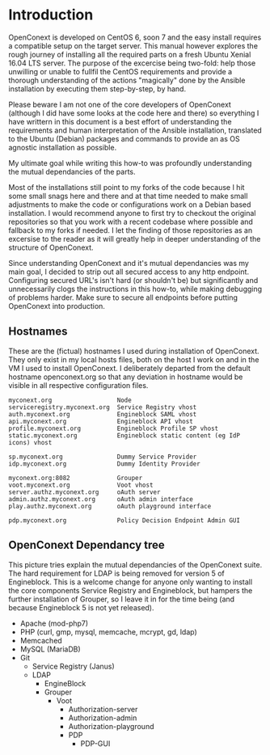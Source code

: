 # Introduction

OpenConext is developed on CentOS 6, soon 7 and the easy install requires a compatible setup on the target server. This manual however explores the rough journey of installing all the required parts on a fresh Ubuntu Xenial 16.04 LTS server. The purpose of the excercise being two-fold: help those unwilling or unable to fullfil the CentOS requirements and provide a thorough understanding of the actions "magically" done by the Ansible installation by executing them step-by-step, by hand.

Please beware I am not one of the core developers of OpenConext (although I did have some looks at the code here and there) so everything I have writtern in this document is a best effort of understanding the requirements and human interpretation of the Ansible installation, translated to the Ubuntu (Debian) packages and commands to provide an as OS agnostic installation as possible.

My ultimate goal while writing this how-to was profoundly understanding the mutual dependancies of the parts.

Most of the installations still point to my forks of the code because I hit some small snags here and there and at that time needed to make small adjustments to make the code or configurations work on a Debian based installation. I would recommend anyone to first try to checkout the original repositories so that you work with a recent codebase where possible and fallback to my forks if needed. I let the finding of those repositories as an excersise to the reader as it will greatly help in deeper understanding of the structure of OpenConext.

Since understanding OpenConext and it's mutual dependancies was my main goal, I decided to strip out all secured access to any http endpoint. Configuring secured URL's isn't hard (or shouldn't be) but significantly and unnecessarily clogs the instructions in this how-to, while making debugging of problems harder. Make sure to secure all endpoints before putting OpenConext into production.

## Hostnames
These are the (fictual) hostnames I used during installation of OpenConext. They only exist in my local hosts files, both on the host I work on and in the VM I used to install OpenConext. I deliberately departed from the default hostname openconext.org so that any deviation in hostname would be visible in all respective configuration files.
```
myconext.org                  Node
serviceregistry.myconext.org  Service Registry vhost
auth.myconext.org             Engineblock SAML vhost
api.myconext.org              Engineblock API vhost
profile.myconext.org          Engineblock Profile SP vhost
static.myconext.org           Engineblock static content (eg IdP icons) vhost

sp.myconext.org               Dummy Service Provider
idp.myconext.org              Dummy Identity Provider

myconext.org:8082             Grouper
voot.myconext.org             Voot vhost
server.authz.myconext.org     oAuth server
admin.authz.myconext.org      oAuth admin interface
play.authz.myconext.org       oAuth playground interface

pdp.myconext.org              Policy Decision Endpoint Admin GUI
```
## OpenConext Dependancy tree
This picture tries explain the mutual dependancies of the OpenConext suite. The hard requirement for LDAP is being removed for version 5 of Engineblock. This is a welcome change for anyone only wanting to install the core components Service Registry and Engineblock, but hampers the further installation of Grouper, so I leave it in for the time being (and because Engineblock 5 is not yet released).

* Apache (mod-php7)
* PHP (curl, gmp, mysql, memcache, mcrypt, gd, ldap)
* Memcached
* MySQL (MariaDB)
* Git
  * Service Registry (Janus)
  * LDAP
    * EngineBlock
    * Grouper
      * Voot
        *	Authorization-server
          *	Authorization-admin
          * Authorization-playground
        * PDP
          * PDP-GUI
  			
